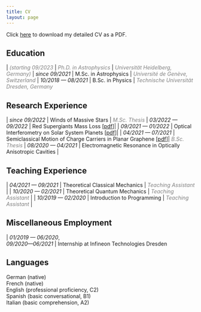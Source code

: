 ```yaml
---
title: CV
layout: page
---
```


Click [here](https://jorisjosiek.com/assets/documents/CV_2022_11-Joris_Josiek_Online.pdf) to download my detailed CV as a PDF.

## Education

| <span style="color:gray">*(starting 09/2023*</span> | <span style="color:gray">*Ph.D. in Astrophysics*</span> | <span style="color:gray">*Universität Heidelberg, Germany)*</span>
| <span class="text-accent">*since 09/2021*</span> | M.Sc. in Astrophysics | <span style="color:gray">*Université de Genève, Switzerland*</span>
| <span class="text-accent">*10/2018 — 08/2021*</span> | B.Sc. in Physics | <span style="color:gray">*Technische Universität Dresden, Germany*</span>

## Research Experience

| <span class="text-accent">*since 09/2022*</span> | Winds of Massive Stars | <span style="color:gray">*M.Sc. Thesis*</span>
| <span class="text-accent">*03/2022 — 09/2022*</span> | Red Supergiants Mass Loss <span class="small-text">[[pdf](https://jorisjosiek.com/assets/documents/RSG-Mass-Loss-Report.pdf)]</span>|
| <span class="text-accent">*09/2021 — 01/2022*</span> | Optical Interferometry on Solar System Planets <span class="small-text">[[pdf](https://jorisjosiek.com/assets/documents/Optical-Interferometry-Solar-System-Planets-Report.pdf)]</span>|
| <span class="text-accent">*04/2021 — 07/2021*</span> | Semiclassical Motion of Charge Carriers in Planar Graphene <span class="small-text">[[pdf](https://jorisjosiek.com/assets/documents/Charge-Carriers-Graphene-Thesis.pdf)]</span>| <span style="color:gray">*B.Sc. Thesis*</span>
| <span class="text-accent">*08/2020 — 04/2021*</span> | Electromagnetic Resonance in Optically Anisotropic Cavities |

## Teaching Experience

| <span class="text-accent">*04/2021 — 09/2021*</span> | Theoretical Classical Mechanics | ­<span style="color:gray">*Teaching Assistant*</span> |
| <span class="text-accent">*10/2020 — 02/2021*</span> | Theoretical Quantum Mechanics | ­<span style="color:gray">*Teaching Assistant*</span> |
| <span class="text-accent">*10/2019 — 02/2020*</span> | Introduction to Programming | ­<span style="color:gray">*Teaching Assistant*</span> |

## Miscellaneous Employment

| <span class="text-accent">*01/2019 — 06/2020*,</span> <br> <span class="text-accent">*09/2020—06/2021*</span> | Internship at Infineon Technologies Dresden

## Languages

<span class="text-accent">German</span> (native) <br>
<span class="text-accent">French</span> (native) <br>
<span class="text-accent">English</span> (professional proficiency, C2) <br>
<span class="text-accent">Spanish</span> (basic conversational, B1) <br>
<span class="text-accent">Italian</span> (basic comprehension, A2)


<br><br><br><br><br><br><br><br><br><br><br><br><br><br><br><br><br><br><br><br><br><br><br><br><br><br><br><br>